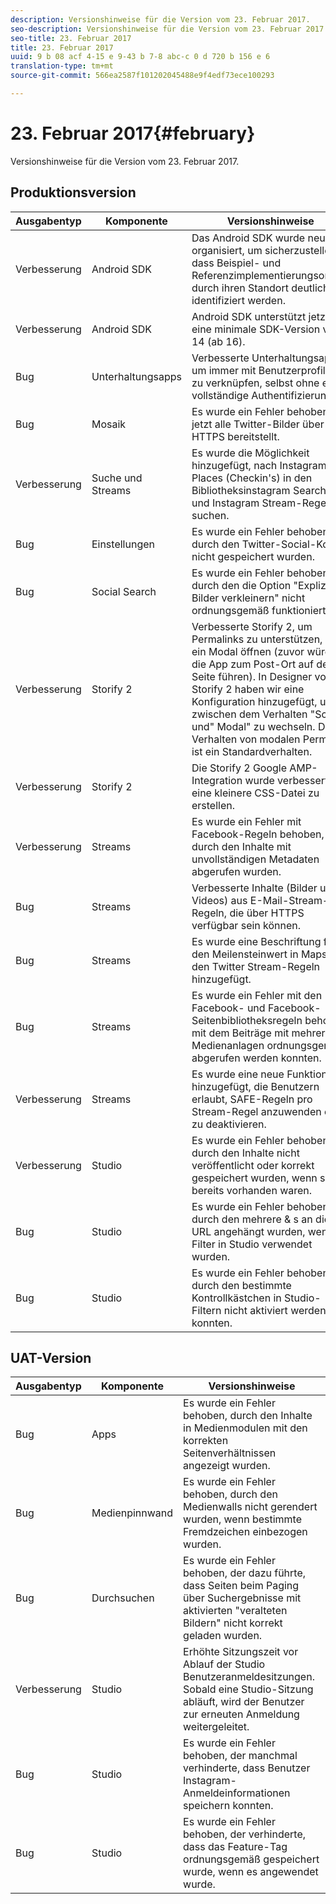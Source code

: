 ```yaml
---
description: Versionshinweise für die Version vom 23. Februar 2017.
seo-description: Versionshinweise für die Version vom 23. Februar 2017.
seo-title: 23. Februar 2017
title: 23. Februar 2017
uuid: 9 b 08 acf 4-15 e 9-43 b 7-8 abc-c 0 d 720 b 156 e 6
translation-type: tm+mt
source-git-commit: 566ea2587f101202045488e9f4edf73ece100293

---
```



# 23. Februar 2017{#february}

Versionshinweise für die Version vom 23. Februar 2017.

## Produktionsversion

| **Ausgabentyp** | **Komponente** | **Versionshinweise** |
|---|---|---|
| Verbesserung | Android SDK | Das Android SDK wurde neu organisiert, um sicherzustellen, dass Beispiel- und Referenzimplementierungsordner durch ihren Standort deutlicher identifiziert werden. |
| Verbesserung | Android SDK | Android SDK unterstützt jetzt eine minimale SDK-Version von 14 (ab 16). |
| Bug | Unterhaltungsapps | Verbesserte Unterhaltungsapps, um immer mit Benutzerprofilen zu verknüpfen, selbst ohne eine vollständige Authentifizierung. |
| Bug | Mosaik | Es wurde ein Fehler behoben, der jetzt alle Twitter-Bilder über HTTPS bereitstellt. |
| Verbesserung | Suche und Streams | Es wurde die Möglichkeit hinzugefügt, nach Instagram Places (Checkin's) in den Bibliotheksinstagram Search- und Instagram Stream-Regeln zu suchen. |
| Bug | Einstellungen | Es wurde ein Fehler behoben, durch den Twitter-Social-Konten nicht gespeichert wurden. |
| Bug | Social Search | Es wurde ein Fehler behoben, durch den die Option "Explizite Bilder verkleinern" nicht ordnungsgemäß funktionierte. |
| Verbesserung | Storify 2 | Verbesserte Storify 2, um Permalinks zu unterstützen, die ein Modal öffnen (zuvor würde die App zum Post-Ort auf der Seite führen). In Designer von Storify 2 haben wir eine Konfiguration hinzugefügt, um zwischen dem Verhalten "Scroll" und" Modal" zu wechseln. Das Verhalten von modalen Permalink ist ein Standardverhalten. |
| Verbesserung | Storify 2 | Die Storify 2 Google AMP-Integration wurde verbessert, um eine kleinere CSS-Datei zu erstellen. |
| Verbesserung | Streams | Es wurde ein Fehler mit Facebook-Regeln behoben, durch den Inhalte mit unvollständigen Metadaten abgerufen wurden. |
| Bug | Streams | Verbesserte Inhalte (Bilder und Videos) aus E-Mail-Stream-Regeln, die über HTTPS verfügbar sein können. |
| Bug | Streams | Es wurde eine Beschriftung für den Meilensteinwert in Maps in den Twitter Stream-Regeln hinzugefügt. |
| Bug | Streams | Es wurde ein Fehler mit den Facebook- und Facebook-Seitenbibliotheksregeln behoben, mit dem Beiträge mit mehreren Medienanlagen ordnungsgemäß abgerufen werden konnten. |
| Verbesserung | Streams | Es wurde eine neue Funktion hinzugefügt, die Benutzern erlaubt, SAFE-Regeln pro Stream-Regel anzuwenden oder zu deaktivieren. |
| Verbesserung | Studio | Es wurde ein Fehler behoben, durch den Inhalte nicht veröffentlicht oder korrekt gespeichert wurden, wenn sie bereits vorhanden waren. |
| Bug | Studio | Es wurde ein Fehler behoben, durch den mehrere & s an die URL angehängt wurden, wenn Filter in Studio verwendet wurden. |
| Bug | Studio | Es wurde ein Fehler behoben, durch den bestimmte Kontrollkästchen in Studio-Filtern nicht aktiviert werden konnten. |

## UAT-Version

| **Ausgabentyp** | **Komponente** | **Versionshinweise** |
|---|---|---|
| Bug | Apps | Es wurde ein Fehler behoben, durch den Inhalte in Medienmodulen mit den korrekten Seitenverhältnissen angezeigt wurden. |
| Bug | Medienpinnwand | Es wurde ein Fehler behoben, durch den Medienwalls nicht gerendert wurden, wenn bestimmte Fremdzeichen einbezogen wurden. |
| Bug | Durchsuchen | Es wurde ein Fehler behoben, der dazu führte, dass Seiten beim Paging über Suchergebnisse mit aktivierten "veralteten Bildern" nicht korrekt geladen wurden. |
| Verbesserung | Studio | Erhöhte Sitzungszeit vor Ablauf der Studio Benutzeranmeldesitzungen. Sobald eine Studio-Sitzung abläuft, wird der Benutzer zur erneuten Anmeldung weitergeleitet. |
| Bug | Studio | Es wurde ein Fehler behoben, der manchmal verhinderte, dass Benutzer Instagram-Anmeldeinformationen speichern konnten. |
| Bug | Studio | Es wurde ein Fehler behoben, der verhinderte, dass das Feature-Tag ordnungsgemäß gespeichert wurde, wenn es angewendet wurde. |


